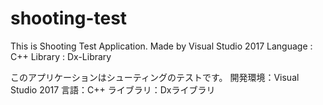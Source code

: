 # shooting-test
This is Shooting Test Application.
Made by Visual Studio 2017 
Language : C++ 
Library : Dx-Library

このアプリケーションはシューティングのテストです。
開発環境：Visual Studio 2017 
言語：C++
ライブラリ：Dxライブラリ
